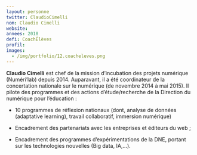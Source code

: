 ```yaml
---
layout: personne
twitter: ClaudioCimelli
nom: Claudio Cimelli
website:
annees: 2018
defi: CoachÉlèves
profil:
images:
  - /img/portfolio/12.coacheleves.png
---
```


**Claudio Cimelli** est chef de la mission d’incubation des projets
numérique (Numéri’lab) depuis 2014. Auparavant, il a été coordinateur
de la concertation nationale sur le numérique (de novembre 2014 à mai
2015). Il pilote des programmes et des actions d’étude/recherche de la
Direction du numérique pour l’éducation :
 
* 10 programmes de réflexion nationaux (dont, analyse de données
  (adaptative learning), travail collaboratif, immersion numérique)
  
* Encadrement des partenariats avec les entreprises et éditeurs du
  web ;
  
* Encadrement des programmes d’expérimentations de la DNE, portant sur
  les technologies nouvelles (Big data, IA,…).
 
